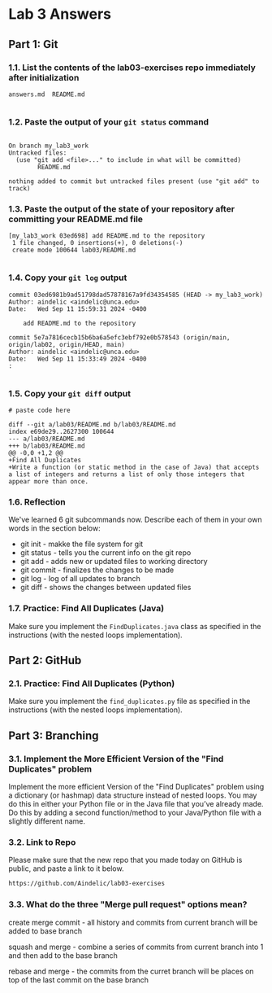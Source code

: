 # Lab 3 Answers

## Part 1: Git

### 1.1. List the contents of the lab03-exercises repo immediately after initialization

```
answers.md  README.md


```

### 1.2. Paste the output of your `git status` command

```

On branch my_lab3_work
Untracked files:
  (use "git add <file>..." to include in what will be committed)
        README.md

nothing added to commit but untracked files present (use "git add" to track)

```

### 1.3. Paste the output of the state of your repository after committing your README.md file

```
[my_lab3_work 03ed698] add README.md to the repository
 1 file changed, 0 insertions(+), 0 deletions(-)
 create mode 100644 lab03/README.md


```

### 1.4. Copy your `git log` output

```
commit 03ed6981b9ad51798dad57878167a9fd34354585 (HEAD -> my_lab3_work)
Author: aindelic <aindelic@unca.edu>
Date:   Wed Sep 11 15:59:31 2024 -0400

    add README.md to the repository

commit 5e7a7816cecb15b6ba6a5efc3ebf792e0b578543 (origin/main, origin/lab02, origin/HEAD, main)
Author: aindelic <aindelic@unca.edu>
Date:   Wed Sep 11 15:33:49 2024 -0400
:


```

### 1.5. Copy your `git diff` output

```
# paste code here

diff --git a/lab03/README.md b/lab03/README.md
index e69de29..2627300 100644
--- a/lab03/README.md
+++ b/lab03/README.md
@@ -0,0 +1,2 @@
+Find All Duplicates
+Write a function (or static method in the case of Java) that accepts a list of integers and returns a list of only those integers that appear more than once.
```

### 1.6. Reflection

We've learned 6 git subcommands now. Describe each of them in your own words in the section below:

- git init - makke the file system for git
- git status - tells you the current info on the git repo
- git add - adds new or updated files to working directory
- git commit - finalizes the changes to be made
- git log - log of all updates to branch
- git diff - shows the changes between updated files

### 1.7. Practice: Find All Duplicates (Java)

Make sure you implement the `FindDuplicates.java` class as specified in the instructions (with the nested loops implementation).

## Part 2: GitHub

### 2.1. Practice: Find All Duplicates (Python)

Make sure you implement the `find_duplicates.py` file as specified in the instructions (with the nested loops implementation).

## Part 3: Branching

### 3.1. Implement the More Efficient Version of the "Find Duplicates" problem

Implement the more efficient Version of the "Find Duplicates" problem using a dictionary (or hashmap) data structure instead of nested loops. You may do this in either your Python file or in the Java file that you’ve already made. Do this by adding a second function/method to your Java/Python file with a slightly different name.

### 3.2. Link to Repo

Please make sure that the new repo that you made today on GitHub is public, and paste a link to it below.

```bash
https://github.com/Aindelic/lab03-exercises

```

### 3.3. What do the three "Merge pull request" options mean?

create merge commit - all history and commits from current branch will be added to base branch

squash and merge - combine a series of commits from current branch into 1 and then add to the base branch

rebase and merge - the commits from the curret branch will be places on top of the last commit on the base branch
